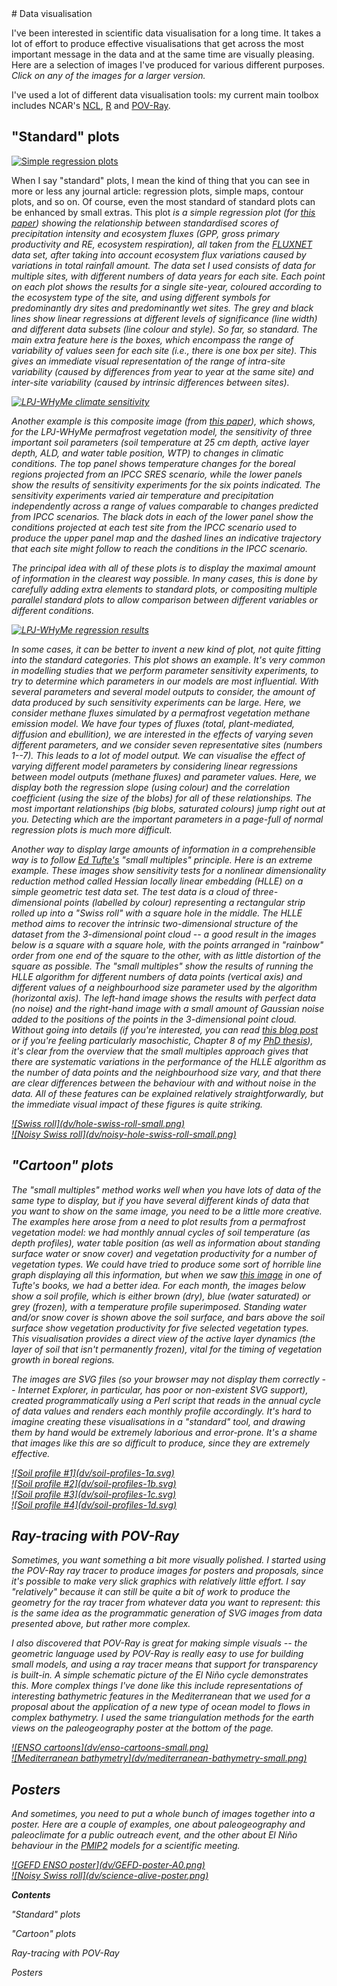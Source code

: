 <div class="grid_11">
# Data visualisation

I've been interested in scientific data visualisation for a long time.
It takes a lot of effort to produce effective visualisations that get
across the most important message in the data and at the same time are
visually pleasing.  Here are a selection of images I've produced for
various different purposes.  *Click on any of the images for a larger
version.*

I've used a lot of different data visualisation tools: my current main
toolbox includes NCAR's [NCL][ncl], [R][r] and [POV-Ray][povray].

[ncl]: http://www.ncl.ucar.edu/
[r]: http://www.r-project.org/
[povray]: http://www.povray.org/

## "Standard" plots

<a href="dv/precip-regression-plots.png"><div
class="img-right">![Simple regression plots](dv/precip-regression-plots-small.png)</div></a>

When I say "standard" plots, I mean the kind of thing that you can see
in more or less any journal article: regression plots, simple maps,
contour plots, and so on.  Of course, even the most standard of
standard plots can be enhanced by small extras.  This plot <i
class="arr-right"/> is a simple regression plot (for
[this paper][precip-paper]) showing the relationship between
standardised scores of precipitation intensity and ecosystem fluxes
(GPP, gross primary productivity and RE, ecosystem respiration), all
taken from the [FLUXNET][fluxnet] data set, after taking into account
ecosystem flux variations caused by variations in total rainfall
amount.  The data set I used consists of data for multiple sites, with
different numbers of data years for each site.  Each point on each
plot shows the results for a single site-year, coloured according to
the ecosystem type of the site, and using different symbols for
predominantly dry sites and predominantly wet sites.  The grey and
black lines show linear regressions at different levels of
significance (line width) and different data subsets (line colour and
style).  So far, so standard.  The main extra feature here is the
boxes, which encompass the range of variability of values seen for
each site (i.e., there is one box per site).  This gives an immediate
visual representation of the range of intra-site variability (caused
by differences from year to year at the same site) and inter-site
variability (caused by intrinsic differences between sites).

[precip-paper]: http://www.biogeosciences.net/9/1007/2012/bg-9-1007-2012.html
[fluxnet]: http://www.fluxdata.org/DataInfo/default.aspx

<a href="dv/lpj-whyme-climate-sensitivity.png"><div class="img-left">![LPJ-WHyMe climate sensitivity](dv/lpj-whyme-climate-sensitivity-small.png)</div></a>

Another example is this <i class="arr-left"/> composite image (from
[this paper][lpj-whyme]), which shows, for the LPJ-WHyMe permafrost
vegetation model, the sensitivity of three important soil parameters
(soil temperature at 25 cm depth, active layer depth, ALD, and water
table position, WTP) to changes in climatic conditions.  The top panel
shows temperature changes for the boreal regions projected from an
IPCC SRES scenario, while the lower panels show the results of
sensitivity experiments for the six points indicated.  The sensitivity
experiments varied air temperature and precipitation independently
across a range of values comparable to changes predicted from IPCC
scenarios.  The black dots in each of the lower panel show the
conditions projected at each test site from the IPCC scenario used to
produce the upper panel map and the dashed lines an indicative
trajectory that each site might follow to reach the conditions in the
IPCC scenario.

[lpj-whyme]: http://www.agu.org/pubs/crossref/2009/2008GB003412.shtml

The principal idea with all of these plots is to display the maximal
amount of information in the clearest way possible.  In many cases,
this is done by carefully adding extra elements to standard plots, or
compositing multiple parallel standard plots to allow comparison
between different variables or different conditions.

<a href="dv/lpj-whyme-regression.png"><div class="img-left">![LPJ-WHyMe regression results](dv/lpj-whyme-regression-small.png)</div></a>

In some cases, it can be better to invent a new kind of plot, not
quite fitting into the standard categories.  This plot <i
class="arr-left"/> shows an example.  It's very common in modelling
studies that we perform parameter sensitivity experiments, to try to
determine which parameters in our models are most influential.  With
several parameters and several model outputs to consider, the amount
of data produced by such sensitivity experiments can be large.  Here,
we consider methane fluxes simulated by a permafrost vegetation
methane emission model.  We have four types of fluxes (total,
plant-mediated, diffusion and ebullition), we are interested in the
effects of varying seven different parameters, and we consider seven
representative sites (numbers 1--7).  This leads to a lot of model
output.  We can visualise the effect of varying different model
parameters by considering linear regressions between model outputs
(methane fluxes) and parameter values.  Here, we display both the
regression slope (using colour) and the correlation coefficient (using
the size of the blobs) for all of these relationships.  The most
important relationships (big blobs, saturated colours) jump right out
at you.  Detecting which are the important parameters in a page-full
of normal regression plots is much more difficult.

Another way to display large amounts of information in a
comprehensible way is to follow [Ed Tufte's][tufte] "small multiples"
principle.  Here <i class="arr-down"/> is an extreme example.  These
images show sensitivity tests for a nonlinear dimensionality reduction
method called Hessian locally linear embedding (HLLE) on a simple
geometric test data set.  The test data is a cloud of
three-dimensional points (labelled by colour) representing a
rectangular strip rolled up into a "Swiss roll" with a square hole in
the middle.  The HLLE method aims to recover the intrinsic
two-dimensional structure of the dataset from the 3-dimensional point
cloud -- a good result in the images below is a square with a square
hole, with the points arranged in "rainbow" order from one end of the
square to the other, with as little distortion of the square as
possible.  The "small multiples" show the results of running the HLLE
algorithm for different numbers of data points (vertical axis) and
different values of a neighbourhood size parameter used by the
algorithm (horizontal axis).  The left-hand image shows the results
with perfect data (no noise) and the right-hand image with a small
amount of Gaussian noise added to the positions of the points in the
3-dimensional point cloud.  Without going into details (if you're
interested, you can read [this blog post][hlle-blog] or if you're
feeling particularly masochistic, Chapter 8 of my
[PhD thesis][thesis]), it's clear from the overview that the small
multiples approach gives that there are systematic variations in the
performance of the HLLE algorithm as the number of data points and the
neighbourhood size vary, and that there are clear differences between
the behaviour with and without noise in the data.  All of these
features can be explained relatively straightforwardly, but the
immediate visual impact of these figures is quite striking.

[hlle-blog]: blog/posts/2011/10/30/machine-learning/index.html
[thesis]: http://arxiv.org/abs/0901.0537
[tufte]: http://www.edwardtufte.com/

<div class="img2-left">
  <a href="dv/hole-swiss-roll.png">![Swiss roll](dv/hole-swiss-roll-small.png)</a>
</div>
<div class="img2-right">
  <a href="dv/noisy-hole-swiss-roll.png">![Noisy Swiss roll](dv/noisy-hole-swiss-roll-small.png)</a>
</div>
<div class="img-spacer"/>


## "Cartoon" plots

The "small multiples" method works well when you have lots of data of
the same type to display, but if you have several different kinds of
data that you want to show on the same image, you need to be a little
more creative.  The examples here arose from a need to plot results
from a permafrost vegetation model: we had monthly annual cycles of
soil temperature (as depth profiles), water table position (as well as
information about standing surface water or snow cover) and vegetation
productivity for a number of vegetation types.  We could have tried to
produce some sort of horrible line graph displaying all this
information, but when we saw [this image][beetle] in one of Tufte's
books, we had a better idea.  For each month, the images below show a
soil profile, which is either brown (dry), blue (water saturated) or
grey (frozen), with a temperature profile superimposed.  Standing
water and/or snow cover is shown above the soil surface, and bars
above the soil surface show vegetation productivity for five selected
vegetation types.  This visualisation provides a direct view of the
active layer dynamics (the layer of soil that isn't permanently
frozen), vital for the timing of vegetation growth in boreal regions.

The images are SVG files (so your browser may not display them
correctly -- Internet Explorer, in particular, has poor or
non-existent SVG support), created programmatically using a Perl
script that reads in the annual cycle of data values and renders each
monthly profile accordingly.  It's hard to imagine creating these
visualisations in a "standard" tool, and drawing them by hand would be
extremely laborious and error-prone.  It's a shame that images like
this are so difficult to produce, since they are extremely effective.

[beetle]: http://ohioline.osu.edu/hyg-fact/2000/images/2504_2.jpg

<div class="img2-left">
  <a href="dv/soil-profiles-1a.svg">![Soil profile #1](dv/soil-profiles-1a.svg)</a>
</div>
<div class="img2-right">
  <a href="dv/soil-profiles-1b.svg">![Soil profile #2](dv/soil-profiles-1b.svg)</a>
</div>
<div class="img2-left">
  <a href="dv/soil-profiles-1c.svg">![Soil profile #3](dv/soil-profiles-1c.svg)</a>
</div>
<div class="img2-right">
  <a href="dv/soil-profiles-1d.svg">![Soil profile #4](dv/soil-profiles-1d.svg)</a>
</div>

<div class="img-spacer"/>


## Ray-tracing with POV-Ray

Sometimes, you want something a bit more visually polished.  I started
using the POV-Ray ray tracer to produce images for posters and
proposals, since it's possible to make very slick graphics with
*relatively* little effort.  I say "relatively" because it can still
be quite a bit of work to produce the geometry for the ray tracer from
whatever data you want to represent: this is the same idea as the
programmatic generation of SVG images from data presented above, but
rather more complex.

I also discovered that POV-Ray is great for making simple visuals --
the geometric language used by POV-Ray is really easy to use for
building small models, and using a ray tracer means that support for
transparency is built-in.  A simple schematic picture <i
class="arr-down-left"/> of the El Niño cycle demonstrates this.  More
complex things I've done like this include representations of
interesting bathymetric features in the Mediterranean <i
class="arr-down-right"/> that we used for a proposal about the
application of a new type of ocean model to flows in complex
bathymetry.  I used the same triangulation methods for the earth views
on the paleogeography poster at the bottom of the page.

<div class="img2-left">
  <a href="dv/enso-cartoons.png">![ENSO cartoons](dv/enso-cartoons-small.png)</a>
</div>
<div class="img2-right">
  <a href="dv/mediterranean-bathymetry.png">![Mediterranean bathymetry](dv/mediterranean-bathymetry-small.png)</a>
</div>

<div class="img-spacer"/>


## Posters

And sometimes, you need to put a whole bunch of images together into a
poster.  Here are a couple of examples, one <i
class="arr-down-right"/> about paleogeography and paleoclimate for a
public outreach event, and the other <i class="arr-down-left"/> about
El Niño behaviour in the [PMIP2][pmip2] models for a scientific
meeting.

[pmip2]: http://pmip2.lsce.ipsl.fr/

<div class="img2-left">
  <a href="dv/GEFD-poster-A0.pdf">![GEFD ENSO poster](dv/GEFD-poster-A0.png)</a>
</div>
<div class="img2-right">
  <a href="dv/science-alive-poster.pdf">![Noisy Swiss roll](dv/science-alive-poster.png)</a>
</div>
</div>

<div class="grid_4">
<div id="toc"><p><strong>Contents</strong></p>
<p><a class="toc_a" target="_self" href="#standard-plots">"Standard" plots</a></p>
<p><a class="toc_a" target="_self" href="#cartoon-plots">"Cartoon" plots</a></p>
<p><a class="toc_a" target="_self" href="#ray-tracing-with-pov-ray">Ray-tracing with POV-Ray</a></p>
<p><a class="toc_a" target="_self" href="#posters">Posters</a></p>
</div>
</div>
